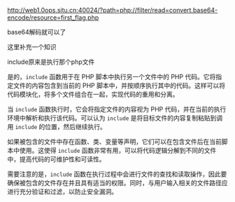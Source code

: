 http://web1.0ops.sjtu.cn:40024/?path=php://filter/read=convert.base64-encode/resource=first_flag.php

base64解码就可以了

这里补充一个知识

include原来是执行那个php文件

是的，`include` 函数用于在 PHP 脚本中执行另一个文件中的 PHP 代码。它将指定文件的内容包含到当前的 PHP 脚本中，并按顺序执行其中的代码。这样可以将代码模块化，将多个文件组合在一起，实现代码的重用和分离。

当 `include` 函数执行时，它会将指定文件的内容视为 PHP 代码，并在当前的执行环境中解析和执行该代码。可以认为 `include` 是将目标文件的内容复制粘贴到调用 `include` 的位置，然后继续执行。

如果被包含的文件中存在函数、类、变量等声明，它们可以在包含文件后在当前脚本中使用。这使得 `include` 函数非常有用，可以将代码逻辑分解到不同的文件中，提高代码的可维护性和可读性。

需要注意的是，`include` 函数在执行过程中会进行文件的查找和读取操作，因此要确保被包含的文件存在并且具有适当的权限。同时，与用户输入相关的文件路径应进行充分验证和过滤，以防止安全漏洞。